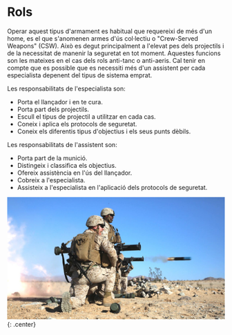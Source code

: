# Rols

Operar aquest tipus d'armament es habitual que requereixi de més d'un home, es el que s'anomenen armes d'ús col·lectiu o "Crew-Served Weapons" (CSW). Això es degut principalment a l'elevat pes dels projectils i de la necessitat de manenir la seguretat en tot moment. Aquestes funcions son les mateixes en el cas dels rols anti-tanc o anti-aeris. Cal tenir en compte que es possible que es necessiti més d'un assistent per cada especialista depenent del tipus de sistema emprat.

Les responsabilitats de l'especialista son:

* Porta el llançador i en te cura.
* Porta part dels projectils.
* Escull el tipus de projectil a utilitzar en cada cas.
* Coneix i aplica els protocols de seguretat.
* Coneix els diferentis tipus d'objectius i els seus punts dèbils.

Les responsabilitats de l'assistent son:

* Porta part de la munició.
* Distingeix i classifica els objectius.
* Ofereix assistència en l'ús del llançador.
* Cobreix a l'especialista.
* Assisteix a l'especialista en l'aplicació dels protocols de seguretat.

![image](../_imatges/marinessmaw.jpg){: .center}
